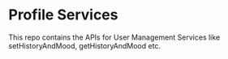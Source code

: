 # Profile Services

This repo contains the APIs for User Management Services like setHistoryAndMood, getHistoryAndMood etc.
